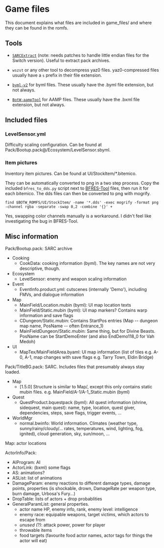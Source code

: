 # Game files

This document explains what files are included in game_files/ and where they can be found
in the romfs.

## Tools
* [`SARCExtract`](https://github.com/NWPlayer123/WiiUTools/blob/master/SARCTools/SARCExtract.py)
(note: needs patches to handle little endian files for the Switch version).
Useful to extract pack archives.

* `wszst` or any other tool to decompress yaz0 files. yaz0-compressed files usually have a `s`
prefix in their file extension.

* [`byml-v2`](https://github.com/leoetlino/byml-v2) for byml files. These usually have the .byml
file extension, but not always.

* [`BotW-aampTool`](https://github.com/Zer0XoL/BotW-aampTool) for AAMP files. These usually have
the .bxml file extension, but not always.

## Included files

### LevelSensor.yml
  Difficulty scaling configuration. Can be found at Pack/Bootup.pack@/Ecosystem/LevelSensor.sbyml.

### Item pictures
  Inventory item pictures. Can be found at UI/StockItem/*.bitemico.

  They can be automatically converted to png in a two step process. Copy the included `bfres_to_dds.py`
  script next to [BFRES-Tool](https://github.com/aboood40091/BFRES-Tool) files, then run it
  for each bitemico. The dds files can then be converted to png with mogrify.

  ```
  find $BOTW_ROMFS/UI/StockItem/ -name '*.dds' -exec mogrify -format png -channel rgba -separate -swap 0,2 -combine '{}' +
  ```

  Yes, swapping color channels manually is a workaround. I didn't feel like investigating
  the bug in BFRES-Tool.

## Misc information

Pack/Bootup.pack: SARC archive
- Cooking
  * CookData: cooking information (byml). The key names are not very descriptive, though.
- Ecosystem
  * LevelSensor: enemy and weapon scaling information
- Event
  * EventInfo.product.yml: cutscenes (internally 'Demo'), including FMVs, and dialogue information
- Map
  * MainField/Location.mubin (byml): UI map location texts
  * MainField/Static.mubin (byml): UI map markers? Contains warp information and save flags
  * CDungeon/Static.mubin: Contains StartPos entries (Map -- dungeon map name, PosName -- often Entrance_1)
  * MainFieldDungeon/Static.mubin: Same thing, but for Divine Beasts. PosName can be StartDemoEnter (and also EndDemo118_0 for Vah Medoh)
- UI
  * MapTex/MainFieldArea.byaml: UI map information (list of tiles e.g. A-0, A-1, map changes with save flags e.g. Tarry Town, Eldin Bridge)

Pack/TitleBG.pack: SARC. Includes files that presumably always stay loaded.
- Map
  * [1.5.0] Structure is similar to Map/, except this only contains static mubin files. e.g. MainField/A-1/A-1_Static.mubin (byml)
- Quest
  * QuestProduct.bquestpack (byml): All quest information (shrine, sidequest, main quest): name, type, location, quest giver, dependencies, steps, save flags, trigger events, ...
- WorldMgr
  * normal.bwinfo: World information. Climates (weather type, sunny/rainy/cloudy/... rates, temperatures, wind, lighting, fog, ignited), cloud generation, sky, sun/moon, ...

Map: actor locations

ActorInfo/Pack:
- AIProgram: AI
- ActorLink: (bxml) some flags
- AS: animations?
- ASList: list of animations
- DamageParam: enemy reactions to different damage types, damage points, properties (is shockable, drown, DamageRate per weapon type, burn damage, Urbosa's Fury...)
- DropTable: lists of actors + drop probablities
- GeneralParamList: general properties.
  * actor name HP, enemy info, rank, enemy level: intelligence
  * enemy race: equipable weapons, target victims, which actors to escape from
  * *unused (?)*: attack power, power for player
  * throwable items
  * food targets (favourite food actor names, actor tags for things the actor will eat)

